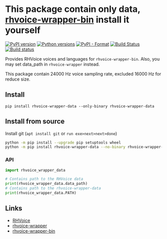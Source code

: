 # This package contain only data, [rhvoice-wrapper-bin](https://github.com/Aculeasis/rhvoice-wrapper-bin) install it yourself

[![PyPI version](https://img.shields.io/pypi/v/rhvoice-wrapper-data.svg)](https://pypi.org/project/rhvoice-wrapper-data/) [![Python versions](https://img.shields.io/pypi/pyversions/rhvoice-wrapper-data.svg)](https://pypi.org/project/rhvoice-wrapper-data/) [![PyPI - Format](https://img.shields.io/pypi/format/rhvoice-wrapper-data.svg)](https://pypi.org/project/rhvoice-wrapper-data/) [![Build Status](https://travis-ci.org/Aculeasis/rhvoice-wrapper-data.svg?branch=master)](https://travis-ci.org/Aculeasis/rhvoice-wrapper-data) [![Build status](https://ci.appveyor.com/api/projects/status/0nnncu1pvbeqjqk1?svg=true)](https://ci.appveyor.com/project/Aculeasis/rhvoice-wrapper-data)

Provides RHVoice voices and languages for `rhvoice-wrapper-bin`. Also, you may set data_path in `rhvoice-wrapper` instead.

This package contain 24000 Hz voice sampling rate, excluded 16000 Hz for reduce size.

## Install
`pip install rhvoice-wrapper-data --only-binary rhvoice-wrapper-data`

## Install from source
Install git (`apt install git` or `run exe>next>next>done`)
```bash
python -m pip install --upgrade pip setuptools wheel
python -m pip install rhvoice-wrapper-data --no-binary rhvoice-wrapper-data
```
### API
```python
import rhvoice_wrapper_data

# Contains path to the RHVoice data
print(rhvoice_wrapper_data.data_path)
# Contains path to the rhvoice-wrapper-data
print(rhvoice_wrapper_data.PATH)
```
## Links

- [RHVoice](https://github.com/Olga-Yakovleva/RHVoice)
- [rhvoice-wrapper](https://github.com/Aculeasis/rhvoice-proxy)
- [rhvoice-wrapper-bin](https://github.com/Aculeasis/rhvoice-wrapper-bin)

